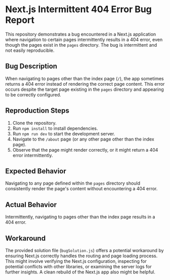 # Next.js Intermittent 404 Error Bug Report

This repository demonstrates a bug encountered in a Next.js application where navigation to certain pages intermittently results in a 404 error, even though the pages exist in the `pages` directory. The bug is intermittent and not easily reproducible.

## Bug Description

When navigating to pages other than the index page (`/`), the app sometimes returns a 404 error instead of rendering the correct page content. This error occurs despite the target page existing in the `pages` directory and appearing to be correctly configured.

## Reproduction Steps

1. Clone the repository.
2. Run `npm install` to install dependencies.
3. Run `npm run dev` to start the development server.
4. Navigate to the `/about` page (or any other page other than the index page).
5. Observe that the page might render correctly, or it might return a 404 error intermittently.

## Expected Behavior

Navigating to any page defined within the `pages` directory should consistently render the page's content without encountering a 404 error.

## Actual Behavior

Intermittently, navigating to pages other than the index page results in a 404 error.

## Workaround

The provided solution file (`bugSolution.js`) offers a potential workaround by ensuring Next.js correctly handles the routing and page loading process. This might involve verifying the Next.js configuration, inspecting for potential conflicts with other libraries, or examining the server logs for further insights. A clean rebuild of the Next.js app also might be helpful.